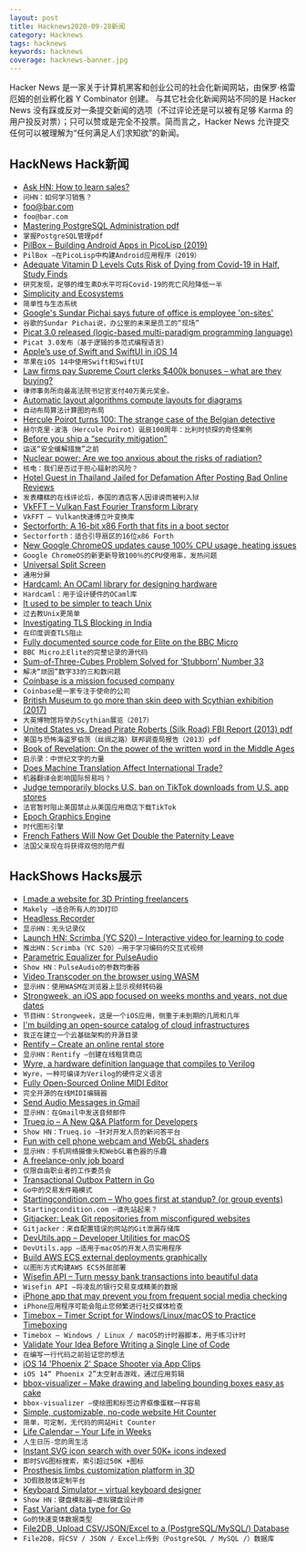 ```yaml
---
layout: post
title: Hacknews2020-09-28新闻
category: Hacknews
tags: hacknews
keywords: hacknews
coverage: hacknews-banner.jpg
---
```


Hacker News 是一家关于计算机黑客和创业公司的社会化新闻网站，由保罗·格雷厄姆的创业孵化器 Y Combinator 创建。
与其它社会化新闻网站不同的是 Hacker News 没有踩或反对一条提交新闻的选项（不过评论还是可以被有足够 Karma 的用户投反对票）；只可以赞或是完全不投票。简而言之，Hacker News 允许提交任何可以被理解为“任何满足人们求知欲”的新闻。

## HackNews Hack新闻


- [Ask HN: How to learn sales?](item?id=24601579)
- `问HN：如何学习销售？`
- [foo@bar.com](https://www.bar.com/)
- `foo@bar.com`
- [Mastering PostgreSQL Administration pdf](https://momjian.us/main/writings/pgsql/administration.pdf)
- `掌握PostgreSQL管理pdf`
- [PilBox – Building Android Apps in PicoLisp (2019)](https://picolisp.com/wiki/?PilBox)
- `PilBox –在PicoLisp中构建Android应用程序（2019）`
- [Adequate Vitamin D Levels Cuts Risk of Dying from Covid-19 in Half, Study Finds](https://www.forbes.com/sites/marlamilling/2020/09/26/adequate-vitamin-d-levels-cuts-risk-of-dying-from-covid-19-in-half-study-finds/#39db917b5285)
- `研究发现，足够的维生素D水平可将Covid-19的死亡风险降低一半`
- [Simplicity and Ecosystems](https://orib.dev/simplicity.html)
- `简单性与生态系统`
- [Google's Sundar Pichai says future of office is employee 'on-sites'](https://www.businessinsider.com/google-office-future-employee-on-sites-sundar-pichai-2020-9)
- `谷歌的Sundar Pichai说，办公室的未来是员工的“现场”`
- [Picat 3.0 released (logic-based multi-paradigm programming language)](http://picat-lang.org/updates.txt)
- `Picat 3.0发布（基于逻辑的多范式编程语言）`
- [Apple’s use of Swift and SwiftUI in iOS 14](https://blog.timac.org/2020/0927-state-of-swift-ios14/)
- `苹果在iOS 14中使用Swift和SwiftUI`
- [Law firms pay Supreme Court clerks $400k bonuses – what are they buying?](https://www.nytimes.com/2020/09/21/us/politics/supreme-court-clerk-bonuses.html)
- `律师事务所向最高法院书记官支付40万美元奖金。`
- [Automatic layout algorithms compute layouts for diagrams](https://rtsys.informatik.uni-kiel.de/elklive/)
- `自动布局算法计算图的布局`
- [Hercule Poirot turns 100: The strange case of the Belgian detective](https://www.economist.com/books-and-arts/2020/09/26/hercule-poirot-turns-100)
- `赫尔克里·波洛（Hercule Poirot）诞辰100周年：比利时侦探的奇怪案例`
- [Before you ship a “security mitigation”](http://addxorrol.blogspot.com/2020/03/before-you-ship-security-mitigation.html)
- `运送“安全缓解措施”之前`
- [Nuclear power: Are we too anxious about the risks of radiation?](https://www.bbc.com/news/science-environment-54211450)
- `核电：我们是否过于担心辐射的风险？`
- [Hotel Guest in Thailand Jailed for Defamation After Posting Bad Online Reviews](https://loyaltylobby.com/2020/09/27/american-hotel-guest-in-thailand-arrested-jailed-for-defamation-after-posting-bad-online-reviews/?omhide=true)
- `发表糟糕的在线评论后，泰国的酒店客人因诽谤而被判入狱`
- [VkFFT – Vulkan Fast Fourier Transform Library](https://github.com/DTolm/VkFFT)
- `VkFFT – Vulkan快速傅立叶变换库`
- [Sectorforth: A 16-bit x86 Forth that fits in a boot sector](https://github.com/cesarblum/sectorforth)
- `Sectorforth：适合引导扇区的16位x86 Forth`
- [New Google ChromeOS updates cause 100% CPU usage, heating issues](https://www.bleepingcomputer.com/news/google/new-google-chromeos-updates-cause-100-percent-cpu-usage-heating-issues/)
- `Google ChromeOS的新更新导致100％的CPU使用率，发热问题`
- [Universal Split Screen](https://universalsplitscreen.github.io/)
- `通用分屏`
- [Hardcaml: An OCaml library for designing hardware](https://github.com/janestreet/hardcaml)
- `Hardcaml：用于设计硬件的OCaml库`
- [It used to be simpler to teach Unix](https://jpmens.net/2020/09/27/it-used-to-be-simpler/)
- `过去教Unix更简单`
- [Investigating TLS Blocking in India](https://ooni.org/post/2020-tls-blocking-india/)
- `在印度调查TLS阻止`
- [Fully documented source code for Elite on the BBC Micro](https://www.bbcelite.com/)
- `BBC Micro上Elite的完整记录的源代码`
- [Sum-of-Three-Cubes Problem Solved for ‘Stubborn’ Number 33](https://www.quantamagazine.org/sum-of-three-cubes-problem-solved-for-stubborn-number-33-20190326/)
- `解决“顽固”数字33的三和数问题`
- [Coinbase is a mission focused company](https://blog.coinbase.com/coinbase-is-a-mission-focused-company-af882df8804)
- `Coinbase是一家专注于使命的公司`
- [British Museum to go more than skin deep with Scythian exhibition (2017)](https://www.theguardian.com/culture/2017/may/30/british-museum-skin-scythian-exhibition-tattoo-empire)
- `大英博物馆将举办Scythian展览（2017）`
- [United States vs. Dread Pirate Roberts (Silk Road) FBI Report (2013) pdf](https://krebsonsecurity.com/wp-content/uploads/2013/10/UlbrichtCriminalComplaint.pdf)
- `美国与恐怖海盗罗伯茨（丝绸之路）联邦调查局报告（2013）pdf`
- [Book of Revelation: On the power of the written word in the Middle Ages](https://www.laphamsquarterly.org/roundtable/book-revelation)
- `启示录：中世纪文字的力量`
- [Does Machine Translation Affect International Trade?](https://www.nber.org/papers/w24917)
- `机器翻译会影响国际贸易吗？`
- [Judge temporarily blocks U.S. ban on TikTok downloads from U.S. app stores](https://www.reuters.com/article/us-usa-tiktok-ban-judge/judge-temporarily-blocks-u-s-ban-on-tiktok-downloads-from-u-s-app-stores-idUSKBN26J00R)
- `法官暂时阻止美国禁止从美国应用商店下载TikTok`
- [Epoch Graphics Engine](https://6502disassembly.com/a2-epoch/engine.html)
- `时代图形引擎`
- [French Fathers Will Now Get Double the Paternity Leave](https://www.vogue.com/article/french-fathers-paternity-leave-doubled/)
- `法国父亲现在将获得双倍的陪产假`


## HackShows Hacks展示

- [ I made a website for 3D Printing freelancers](https://makely.me)
- `Makely –适合所有人的3D打印`
- [ Headless Recorder](https://github.com/checkly/headless-recorder)
- `显示HN：无头记录仪`
- [Launch HN: Scrimba (YC S20) – Interactive video for learning to code](item?id=24579699)
- `推出HN：Scrimba（YC S20）–用于学习编码的交互式视频`
- [ Parametric Equalizer for PulseAudio](https://github.com/keur/prettyeq)
- `Show HN：PulseAudio的参数均衡器`
- [ Video Transcoder on the browser using WASM](https://modfy.video/)
- `显示HN：使用WASM在浏览器上显示视频转码器`
- [ Strongweek, an iOS app focused on weeks months and years, not due dates](https://www.strongweekapp.com/)
- `节目HN：Strongweek，这是一个iOS应用，侧重于未到期的几周和几年`
- [ I'm building an open-source catalog of cloud infrastructures](https://github.com/scaffold-sh/aws-static-website)
- `我正在建立一个云基础架构的开源目录`
- [ Rentify – Create an online rental store](https://rentify.store)
- `显示HN：Rentify –创建在线租赁商店`
- [ Wyre, a hardware definition language that compiles to Verilog](https://github.com/nickmqb/wyre)
- `Wyre，一种可编译为Verilog的硬件定义语言`
- [ Fully Open-Sourced Online MIDI Editor](https://signal.vercel.app/)
- `完全开源的在线MIDI编辑器`
- [ Send Audio Messages in Gmail](https://nat.app/gmail-record-audio)
- `显示HN：在Gmail中发送音频邮件`
- [ Trueq.io – A New Q&A Platform for Developers](https://trueq.io/)
- `Show HN：Trueq.io –针对开发人员的新问答平台`
- [ Fun with cell phone webcam and WebGL shaders](https://acidicworks.github.io/AcidFilters/)
- `显示HN：手机网络摄像头和WebGL着色器的乐趣`
- [ A freelance-only job board](https://lancer.to)
- `仅限自由职业者的工作委员会`
- [ Transactional Outbox Pattern in Go](https://github.com/obsidiandynamics/goharvest)
- `Go中的交易发件箱模式`
- [ Startingcondition.com – Who goes first at standup? (or group events)](https://startingcondition.com/)
- `Startingcondition.com –谁先站起来？ `
- [ Gitjacker: Leak Git repositories from misconfigured websites](https://github.com/liamg/gitjacker)
- `Gitjacker：来自配置错误的网站的Git泄漏存储库`
- [ DevUtils.app – Developer Utilities for macOS](item?id=24604291)
- `DevUtils.app –适用于macOS的开发人员实用程序`
- [ Build AWS ECS external deployments graphically](https://craftydeploy.com/editor)
- `以图形方式构建AWS ECS外部部署`
- [ Wisefin API – Turn messy bank transactions into beautiful data](https://wisefin.ai?hn)
- `Wisefin API –将凌乱的银行交易变成精美的数据`
- [ iPhone app that may prevent you from frequent social media checking](https://apps.apple.com/us/app/id1507694725)
- `iPhone应用程序可能会阻止您频繁进行社交媒体检查`
- [ Timebox – Timer Script for Windows/Linux/macOS to Practice Timeboxing](https://github.com/susam/timebox)
- `Timebox – Windows / Linux / macOS的计时器脚本，用于练习计时`
- [ Validate Your Idea Before Writing a Single Line of Code](https://iwanttobuildthis.com/)
- `在编写一行代码之前验证您的想法`
- [ iOS 14 'Phoenix 2' Space Shooter via App Clips](https://www.macrumors.com/2020/09/26/phoenix-game-demo-app-clips/)
- `iOS 14“ Phoenix 2”太空射击游戏，通过应用剪辑`
- [ bbox-visualizer – Make drawing and labeling bounding boxes easy as cake](https://github.com/shoumikchow/bbox-visualizer)
- `bbox-visualizer –使绘图和标签边界框像蛋糕一样容易`
- [ Simple, customizable, no-code website Hit Counter](https://hitcount.io)
- `简单，可定制，无代码的网站Hit Counter`
- [ Life Calendar – Your Life in Weeks](https://life-calendar-in-weeks.vercel.app)
- `人生日历-您的周生活`
- [ Instant SVG icon search with over 50K+ icons indexed](https://iconsear.ch/search.html)
- `即时SVG图标搜索，索引超过50K +图标`
- [ Prosthesis limbs customization platform in 3D](http://coleg.co)
- `3D假肢肢体定制平台`
- [ Keyboard Simulator – virtual keyboard designer](https://keyboardsimulator.xyz/)
- `Show HN：键盘模拟器–虚拟键盘设计师`
- [ Fast Variant data type for Go](https://github.com/tigrannajaryan/govariant)
- `Go的快速变体数据类型`
- [ File2DB, Upload CSV/JSON/Excel to a (PostgreSQL/MySQL/) Database](https://github.com/BenderV/file2db)
- `File2DB，将CSV / JSON / Excel上传到（PostgreSQL / MySQL /）数据库`

